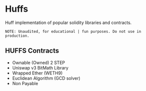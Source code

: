 # **Huffs**

Huff implementation of popular solidity libraries and contracts.

    NOTE: Unaudited, for educational | fun purposes. Do not use in production.

## **HUFFS Contracts**

- Ownable (Owned) 2 STEP
- Uniswap v3 BitMath Library
- Wrapped Ether (WETH9)
- Euclidean Algorithm (GCD solver)
- Non Payable
